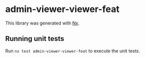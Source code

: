 # admin-viewer-viewer-feat

This library was generated with [Nx](https://nx.dev).

## Running unit tests

Run `nx test admin-viewer-viewer-feat` to execute the unit tests.
